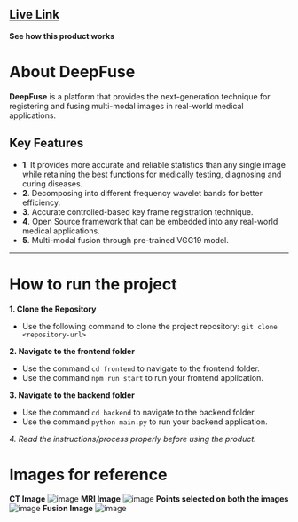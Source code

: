 ## [Live Link](https://www.loom.com/share/92a9a92958354d278b89b57373503f95?sid=8631f864-301d-4d75-980b-9a232a2005d5)
**See how this product works**


# About DeepFuse
**DeepFuse** is a platform that provides the next-generation technique for registering and fusing multi-modal images in real-world medical applications. 

## Key Features
- **1**. It provides more accurate and reliable statistics than any single image while retaining the best functions for medically testing, diagnosing and curing diseases.
- **2**. Decomposing into different frequency wavelet bands for better efficiency.
- **3**. Accurate controlled-based key frame registration technique.
- **4**. Open Source framework that can be embedded into any real-world medical applications.
- **5**. Multi-modal fusion through pre-trained VGG19 model.

-----

# How to run the project

**1. Clone the Repository**

- Use the following command to clone the project repository: ```git clone <repository-url>```

**2. Navigate to the frontend folder**

- Use the command ```cd frontend``` to navigate to the frontend folder.
- Use the command ```npm run start``` to run your frontend application.

**3. Navigate to the backend folder**

- Use the command ```cd backend``` to navigate to the backend folder.
- Use the command ```python main.py``` to run your backend application.

*4. Read the instructions/process properly before using the product.*


# Images for reference
**CT Image**
![image](https://github.com/user-attachments/assets/e1274cfa-13cf-4b09-8433-5b7b0001672a)
**MRI Image**
![image](https://github.com/user-attachments/assets/69422062-5fc5-4764-8c17-8980d9cb4cfb)
**Points selected on both the images**
![image](https://github.com/user-attachments/assets/03f78d74-f8d6-4df2-8766-94537bbcd837)
**Fusion Image**
![image](https://github.com/user-attachments/assets/5c8c3bf5-6a62-47d2-9842-257a40bc2e3a)












